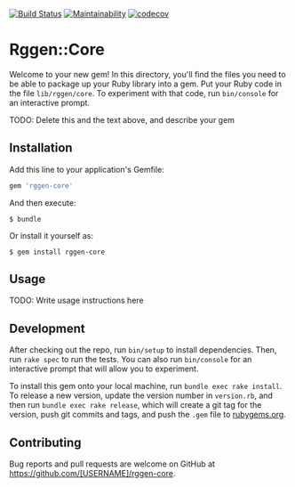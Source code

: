 [![Build Status](https://travis-ci.org/rggen/rggen-core.svg?branch=master)](https://travis-ci.org/rggen/rggen-core)
[![Maintainability](https://api.codeclimate.com/v1/badges/53c8e6654c2b5ecb9142/maintainability)](https://codeclimate.com/github/rggen/rggen-core/maintainability)
[![codecov](https://codecov.io/gh/rggen/rggen-core/branch/master/graph/badge.svg)](https://codecov.io/gh/rggen/rggen-core)

# Rggen::Core

Welcome to your new gem! In this directory, you'll find the files you need to be able to package up your Ruby library into a gem. Put your Ruby code in the file `lib/rggen/core`. To experiment with that code, run `bin/console` for an interactive prompt.

TODO: Delete this and the text above, and describe your gem

## Installation

Add this line to your application's Gemfile:

```ruby
gem 'rggen-core'
```

And then execute:

    $ bundle

Or install it yourself as:

    $ gem install rggen-core

## Usage

TODO: Write usage instructions here

## Development

After checking out the repo, run `bin/setup` to install dependencies. Then, run `rake spec` to run the tests. You can also run `bin/console` for an interactive prompt that will allow you to experiment.

To install this gem onto your local machine, run `bundle exec rake install`. To release a new version, update the version number in `version.rb`, and then run `bundle exec rake release`, which will create a git tag for the version, push git commits and tags, and push the `.gem` file to [rubygems.org](https://rubygems.org).

## Contributing

Bug reports and pull requests are welcome on GitHub at https://github.com/[USERNAME]/rggen-core.

